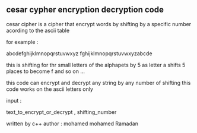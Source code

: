 ## cesar cypher encryption decryption code

cesar cipher is a cipher that encrypt words by shifting by a specific number acording to the ascii table

for example :

abcdefghijklmnopqrstuvwxyz
fghijklmnopqrstuvwxyzabcde


this is shifting for thr small letters of the alphapets by 5
as letter a shifts 5 places to become f  and so on ...


this code can encrypt and decrypt any string by any number of shifting 
this code works on the ascii letters only

input :

text_to_encrypt_or_decrypt , shifting_number 

written by c++
author : mohamed mohamed Ramadan